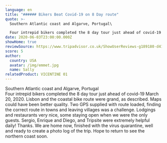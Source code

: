 ```yaml
---
language: en
title: "###### Bikers Beat Covid-19 on 8 Day route"
quote: >-
  Southern Atlantic coast and Algarve, Portugal\

  Four intrepid bikers completed the 8 day tour just ahead of covid-19 March 20, 2020. Lisbon and the coastal bike route were grand, as described. Maps could have been better quality. Two GPS supplied with route loaded, finding the correct route in towns and leaving villages was a challenge. Lodgings and restaurants very nice, some staying open when we were the only guests. Sergio, Enrique and Diego, and Tripsite were extremely helpful daily! Thanks. We are home now, finished with the virus quarantine, well and ready to create a photo log of the trip. Hope to return to see the northern coast soon.
date: 2020-06-03T23:00:00.000Z
showHome: true
reviewSource: https://www.tripadvisor.co.uk/ShowUserReviews-g189180-d4105907-r752255637-Top_Bike_tours_Portugal-Porto_Porto_District_Northern_Portugal.html
score: 5
author:
  country: USA
  avatar: /img/emmet.jpg
  name: Sally
relatedProduct: VICENTINE 01
---
```

Southern Atlantic coast and Algarve, Portugal\
Four intrepid bikers completed the 8 day tour just ahead of covid-19 March 20, 2020. Lisbon and the coastal bike route were grand, as described. Maps could have been better quality. Two GPS supplied with route loaded, finding the correct route in towns and leaving villages was a challenge. Lodgings and restaurants very nice, some staying open when we were the only guests. Sergio, Enrique and Diego, and Tripsite were extremely helpful daily! Thanks. We are home now, finished with the virus quarantine, well and ready to create a photo log of the trip. Hope to return to see the northern coast soon.
